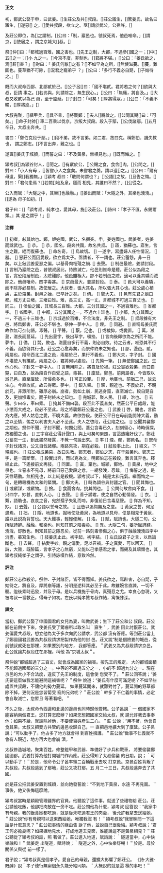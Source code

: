 #### 正文

初，鄭武公娶于申，曰武姜。[]生莊公及共[]叔段。[]莊公寤生，[]驚姜氏，故名曰寤生，[]遂惡[]
之。[]愛共叔段，欲立之。亟[]請於武公，公弗許。[]

及莊公即位，為[]之請制。[]公曰：「制，巖邑也。虢叔死焉，他邑唯命。」[]請京，[]使居之
，謂之京城大[]叔。[]

祭[]仲[]曰：「都城過百雉，國之害也。[]先王之制，大都，不過參[]國之一；[]中[]五[]之一；[]小
九之一。[]今京不度，非制也，[]君將不堪。」[]公曰：「姜氏欲之，焉[]辟[]害？」[]對曰：「
姜氏何厭[]之有？[]不如早為之所，[]無使滋蔓。[]蔓，難圖也。蔓草猶不可除，[]況君之寵弟乎
？」[]公曰：「多行不義必自斃，[]子姑待之。」[]

既而大叔命西鄙、北鄙貳於己。[]公子呂[]曰：「國不堪貳。君將若之何？[]欲與大叔，臣請
事之。[]若弗與，則請除之，無生民心。」[]公曰：「無庸，將自及。」[]大叔又收貳以為己
邑，至于廩延。[]子封曰：「可矣！[]厚將得眾。」[]公曰：「不義不暱，[]厚將崩。」[]

大叔完聚，[]繕甲兵，[]具卒乘，[]將襲鄭；[]夫人[]將啟之。[]公聞其期[]曰：「可矣。」[]命子封帥[]
車二百乘以伐京，京叛大叔段。段入于鄢，[]公伐諸鄢。[]五月辛丑，大叔出奔共。[]

書曰：「鄭伯克段于鄢。」[]段不弟，故不言弟。如二君，故曰克。稱鄭伯，譏失教也，
謂之鄭志。[]不言出奔，難之也。[]

遂寘[]姜氏于城潁，[]而誓之曰：「不及黃泉，無相見也。」[]既而悔之。[]

潁考叔[]為潁谷封人，[]聞之。[]有獻於公，[]公賜之食，食舍[]肉，[]公問之。[]對曰：「小人有母
，[]皆嘗小人之食矣。未嘗君之羹，請以遺[]之。」[]公曰：「爾有母遺，繄[]我獨無。」[]潁考
叔曰：「敢問何謂也？」[]公語[]之故，[]且告之悔。[]對曰：「君何患焉？[]若闕[]地及泉，隧而
相見，其誰曰不然？」[]公從之。

公入而賦：「大隧之中，其樂[]也融融。」[]姜出而賦：「大隧之外，其樂也洩洩。」[]遂為
母子如初。[]

君子曰：[]「潁考叔，純孝也，愛其母，施[]及莊公。[]詩曰：『孝子不匱，永錫爾類。』其
是之謂乎！」[]



#### 注釋

[] 初者，敍其始也。鄭，姬姓國，武公，名掘突。申，姜姓國也。武姜者，姓姜而諡武也。
[] 恭。
[] 恭，國名，段奔共國，故名共叔。
[] 寤，猶蘇也。寤生，言生之難，絕而復蘇也。
[] 命名奇。
[] 烏故切。
[] 一遂字，寫盡婦人任性情況。
[] 器。
[] 惡莊公而因愛段，欲立爲太子。亟請者，不一請也。莊公蓄怨，非一日矣。以上敍武姜愛惡之偏，以基骨肉相殘之禍.
[] 去聲。
[] 制邑最險，姜請封段。
[] 言制乃巖險之邑，昔虢叔居此，恃險滅亡，他邑則惟命是聽。莊公似為段之言，實恐段居制邑，太險難除。他邑雖極大，諒不若制邑之險，適可以養其驕而滅除之。他邑唯命，四字毒甚。
[] 京邑最大，姜請封段。
[] 泰。
[] 邑大可以養驕，而不除亦必易制，故使居之。大叔者，張大其名，所以張大其心也。莊公處心積慮，主於殺弟。封邑之始，已早計之矣。
[] 債。
[] 鄭大夫。
[] 邑有先君之廟曰都。城方丈曰堵。三堵曰雉。雉，長三丈，高一丈。言都城不可過三百丈也。
[] 同三。
[] 侯伯之國，其城長三百雉。大都，三分其國之一，不過百雉也。
[] 省都字。
[] 省國字。
[] 中都，五分其國之一，不過六十雉也。
[] 小都，九分其國之一，不過三十三雉也。
[] 京城過於百雉，不合法度，非先王之制。
[] 叔段據有大邑、將爲鄭害，莊公必不堪也。祭仲一夢中人。
[] 煙。
[] 同避。
[] 直稱母姜氏而故作無可奈何語，毒聲。
[] 平聲。
[] 厭，足也。
[] 或裁抑，或變置。
[] 萬，滋蔓，滋長而蔓延。
[] 先出蔓字，後出草字，頓挫。
[] 言向後即欲為之所而不能。夢中。
[] 備。
[] 斃，敗也。滋蔓自多行不義，則必自敗。待之云者，唯恐其不行不義，而欲待其行也。莊公之心愈毒矣，而祭仲終未之知也。
[] 鄙，邊邑。貳，兩屬也。段命西北二邊之邑，兩屬於己，果行不義也。
[] 鄭大夫，字子封。
[] 國不堪使人有攜貳，兩屬之心，君將何以處段。
[] 先拗一筆。
[] 無使鄭國之民，生他心也。子封又一夢中人。
[] 言無用除之，將自及於禍。莊公實欲殺弟，而曰自斃，曰自及，故為段自作自受之語，毒甚。
[] 廩延，鄭邑。前兩屬者，今皆取以爲己邑，直至廩延，所侵愈多也。
[] 可正段罪。
[] 厚，地廣也。前猶二己，故云生心。今直收貳，故云得眾。夢中。
[] 銀入聲。
[] 暱，親近也。不義於君，不親於兄，非眾所附，雖厚必崩。崩者，勢如土崩，民逃身竄，直至滅亡。較自斃自及，更加慘毒矣，而子封終未之知也。
[] 完城郭，聚人民。
[] 繕，治也。
[] 去聲。步曰卒，車曰乘。
[] 掩其不備曰襲。段至此不義甚矣，然莊公平日處段，能小懲而大戒之，段必不至此。段之將襲鄭莊公養之也。
[] 武姜
[] 啓，開也，言欲為内應。婦人姑息之愛，不曉大義，故欲啓段。使莊公平日在母前能開陳大義，動之以至情，惕之以利害夫人必不至此。夫人之啓段，莊公陷之也。
[] 公聞其襲鄭之期也。祭仲不聞，子封不聞，何獨公聞。蓋公含毒已久，刻刻留心，時時偵探，故獨聞之也。
[] 三字寫莊公得計聲口，與上可矣句緊照，言這遭纔好伐了。鄭莊公蓄怨一生，到此盡然發露，不覺一句說出來。
[] 率
[] 煙。鄢，鄭邑名。
[] 既命子封伐諸京，公又自伐諸鄢。兩路夾攻，期在必殺。
[] 敍段事止此。
[] 經文，下釋經也。
[] 莊公養成弟惡，故曰失教。鄭志者，鄭伯之志，在于殺弟也。鄭志二字，是一篇斷案。
[] 段實出奔，而以克為文，明鄭伯志在殺段，難言其奔也。釋經止此。下遙接前文再敍。
[] 同置。
[] 寘，棄也。城潁，鄭地。
[] 黃泉，地中之泉也。立誓永不見母，將前日惡己愛段之忿，一總發洩，忍哉。
[] 悔誓之過，是天性萌動。無相見也，以上純是殺機。潁考叔以下，純是太和元氣。繼而悔之一句，是轉殺機為太和的緊關。
[] 鄭大夫。
[] 時為潁谷典封疆之官。
[] 聞其悔也。
[] 或獻謀，或獻物。
[] 捨。
[] 食而舍肉，挑其問也。
[] 公問何故舍肉不食。
[] 只四字，妙甚，直刺入心。
[] 去聲。
[] 善于誘君，使之自然心動情發。
[] 衣。
[] 繄，語助也。哀哀之音，宛然孺子失乳而啼，非復前日含毒惡聲。
[] 佯為不知，妙。
[] 去聲。
[] 公語以誓母之故。
[] 且告以追悔無及之意。
[] 黃泉之誓，何足患焉。
[] 拙。
[] 隧，地道也。掘地使及黃泉，為地道以見母，便是相見于黃泉，誰以此説為背誓也。天大難事，輕輕便解。
[] 洛。
[] 賦，賦詩也。大隧二句，公所賦詩辭。融融，和樂也。則知其前之陰毒矣。
[] 異。大隧二句，姜所賦詩辭。洩洩，舒散也。則知其前之隱忍矣。從前一路刻毒慘傷之心，俱于融融洩洩四字中消盡，摹寫生色。
[] 敍姜氏止此。初字起，初字結。
[] 左氏設君子之言，以爲論斷也。
[] 去聲。
[] 拈愛字妙。親之偏愛，足以召禍。子之真愛，可以回天。
[] 詩，大雅，既醉篇，言孝子之心無窮，又能以己孝感君之孝，而錫及其疇類也，其潁考叔純孝子之謂乎。引詩詠嘆作結，意致冷然。


#### 評注

鄭莊公志欲殺弟，祭仲、子封諸臣，皆不得而知。姜氏欲之，焉辟害，必自斃，子姑待之，將自及，厚將崩等語，分明是逆料其必至于此。故雖婉言直諫，一切不聽。迨後乘時迅發，并及于母。是以兵機施于骨肉，真殘忍之尤。幸良心忽現，又被考叔一番救正，得母子如初。左氏以純孝贊考叔作結，寓慨殊深。


#### 譯文

當初，鄭武公娶了申國國君的女兒為妻，叫做武姜；生下了莊公和公
叔段。莊公腳在前倒生下來，使姜氏受了驚嚇所以取名叫｀窹生＇，武姜
因此討厭莊公。武姜偏愛共叔段，想立他為太子多次向武公請求，武公都
沒有答應。等到莊公當上了鄭國國君武姜為共叔段請求把製作為他的封
邑。莊又說“制是個險要的城邑，從前虢叔就死在那裡，如果要別的地方，
我都答應。＂武姜又為共叔段請求京邑，莊公就讓共叔段住在那裡，稱他
為“京城太叔＂。   

祭仲說“都城超過了三百丈，就會成為國家的禍害。按先王的規定，
大的都城面積不能超過國都的三分之一。中等的不超過五分之一，小的不
超過九分之一。現在京邑的大小不合法度，違反了先王的制度，這會使
您受不了。＂莊公回答說；“姜氏要這麼做我怎能避開這禍害呢？＂祭仲
說道：“姜氏有什麼可滿足呢？不如早些處置共叔段，不讓他的勢力蔓延。
如果蔓延開來，就難對付了。蔓延開的野草都除不掉，更何況是您習蔔受
寵的兄弟呢？＂莊公說｀幹多了不仁義的事情，必定會自取滅亡，您暫且
等著看吧。＂   

不久之後，太叔命令西邊和北邊的邊邑也同時歸他管轄。公子呂說｀一
個國家不能容納兩個君王，您打算怎麼辦？如果您想把國家交給太叔，就
請允許我去事奉他；如果不給，就請除掉他，不要使百姓產生二心。＂莊
公說；“用不著，他會自食其果。太叔又把雙方共管的邊邑收歸自己，一
直把邑地擴大到了廩延。公子呂說；“可以動手了。他占多了地方就會得
到百姓擁護。＂莊公說“做事不仁義就不會有人親近，地方再大也會崩
潰。＂   

太叔修造城地，聚集百姓，修整鎧甲和武器．準備好了步兵和戰車，
將要偷襲鄭國國都。武姜打算為他打開城門作內應。莊公得知了太叔偷襲
的日期，說；｀可以動手了！＂於是，他命令公子呂率領二百輛戰車去攻
打京邑。京邑百姓背叛了共叔段，共叔段逃到了鄢地，莊公又攻打鄢。五
月二十三日，共叔段逃奔去了共國。   

於是莊公把武姜安置到城穎，並向她發誓說：“不到地下黃泉，水遠
不再見面。＂事後，他又後悔這麼說。   

潁考叔當時是穎穀管理疆界的官員，他聽說了這件事，就送了些禮物給
莊公。莊公請他吃飯，他卻把肉放在一旁不吃。莊公問他為什麼，潁考叔
回答說：“我家中有母親，我的飯食她都吃過，就是從未吃過君王的肉羹，
後允許我拿去送給她。＂莊公說“你有母親可以送東西給她，唯獨我沒
有！＂潁考叔說“我冒昧問一下這話是什麼意思？＂莊公把事情的緣由告
訴了他，並說自己很後悔。潁考叔說；“君王何必擔憂呢？如果掘地見水，
打成地道去見面，誰能說這不是黃泉相見？＂莊公聽從了潁考叔的話，照
著做了。莊公進入地道，賦詩說：｀隧道當中，心中快樂融和！＂武姜走
出隧道，賦詩說；｀隧道之外，心中快樂舒暢！＂於是。母於關係又與從
前一樣了。   

君子說；“潁考叔真是個孝子。愛自己的母親，還擴大影響了鄭莊公。
《詩·大雅·既醉》說｀孝子德行無窮個永久能分給同類。＇大概說的就是這
樣的事吧！＂   
